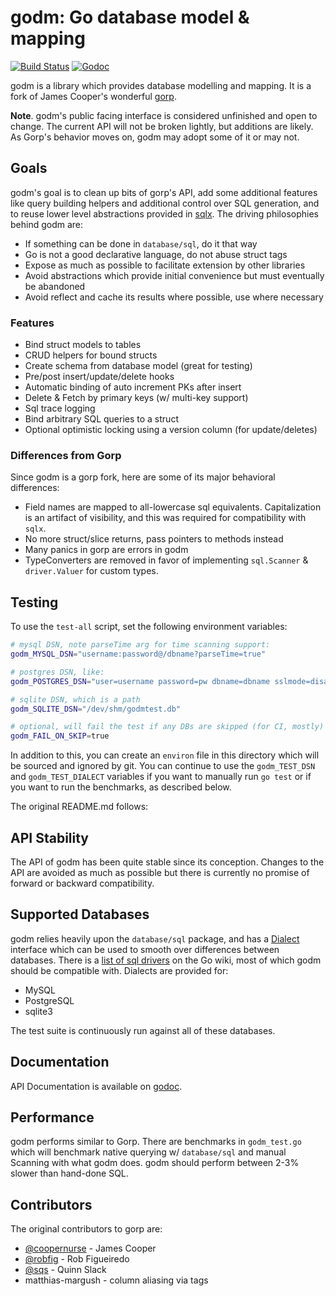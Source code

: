 # godm: Go database model & mapping

[![Build Status](https://drone.io/github.com/jmoiron/godm/status.png)](https://drone.io/github.com/jmoiron/godm/latest)
[![Godoc](http://img.shields.io/badge/godoc-reference-blue.svg?style=flat)](https://godoc.org/github.com/jmoiron/godm)

godm is a library which provides database modelling and mapping.   It is a fork of
James Cooper's wonderful [gorp](http://github.com/coopernurse/gorp).

**Note**.  godm's public facing interface is considered unfinished and open to
change.  The current API will not be broken lightly, but additions are likely.
As Gorp's behavior moves on, godm may adopt some of it or may not.

## Goals

godm's goal is to clean up bits of gorp's API, add some additional features
like query building helpers and additional control over SQL generation, and
to reuse lower level abstractions provided in [sqlx](http://github.com/jmoiron/sqlx).
The driving philosophies behind godm are:

* If something can be done in `database/sql`, do it that way
* Go is not a good declarative language, do not abuse struct tags
* Expose as much as possible to facilitate extension by other libraries
* Avoid abstractions which provide initial convenience but must eventually be abandoned
* Avoid reflect and cache its results where possible, use where necessary

### Features

* Bind struct models to tables
* CRUD helpers for bound structs
* Create schema from database model (great for testing)
* Pre/post insert/update/delete hooks
* Automatic binding of auto increment PKs after insert
* Delete & Fetch by primary keys (w/ multi-key support)
* Sql trace logging
* Bind arbitrary SQL queries to a struct
* Optional optimistic locking using a version column (for update/deletes)

### Differences from Gorp

Since godm is a gorp fork, here are some of its major behavioral differences:

* Field names are mapped to all-lowercase sql equivalents.  Capitalization is
  an artifact of visibility, and this was required for compatibility with `sqlx`.
* No more struct/slice returns, pass pointers to methods instead
* Many panics in gorp are errors in godm
* TypeConverters are removed in favor of implementing `sql.Scanner` & `driver.Valuer`
  for custom types.

## Testing

To use the `test-all` script, set the following environment variables:

```sh
# mysql DSN, note parseTime arg for time scanning support:
godm_MYSQL_DSN="username:password@/dbname?parseTime=true"

# postgres DSN, like:
godm_POSTGRES_DSN="user=username password=pw dbname=dbname sslmode=disable"

# sqlite DSN, which is a path
godm_SQLITE_DSN="/dev/shm/godmtest.db"

# optional, will fail the test if any DBs are skipped (for CI, mostly)
godm_FAIL_ON_SKIP=true
```

In addition to this, you can create an `environ` file in this directory which
will be sourced and ignored by git.  You can continue to use the `godm_TEST_DSN`
and `godm_TEST_DIALECT` variables if you want to manually run `go test` or if
you want to run the benchmarks, as described below.

The original README.md follows:

## API Stability

The API of godm has been quite stable since its conception.  Changes to the API
are avoided as much as possible but there is currently no promise of forward or
backward compatibility.

## Supported Databases

godm relies heavily upon the `database/sql` package, and has a 
[Dialect](dialect.go) interface which can be used to smooth over
differences between databases.  There is a [list of sql drivers](http://code.google.com/p/go-wiki/wiki/SQLDrivers)
on the Go wiki, most of which godm should be compatible with.  Dialects
are provided for:

* MySQL
* PostgreSQL
* sqlite3

The test suite is continuously run against all of these databases.

## Documentation

API Documentation is available on [godoc](https://godoc.org/github.com/jmoiron/godm).

## Performance ##

godm performs similar to Gorp.  There are benchmarks in `godm_test.go` which
will benchmark native querying w/ `database/sql` and manual Scanning with what
godm does.  godm should perform between 2-3% slower than hand-done SQL.

## Contributors

The original contributors to gorp are:

* [@coopernurse](http://github.com/coopernurse) - James Cooper
* [@robfig](http://github.com/robfig) - Rob Figueiredo
* [@sqs](http://github.com/sqs) - Quinn Slack
* matthias-margush - column aliasing via tags

